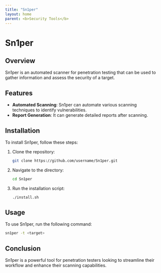 ```yaml
---
title: "Sn1per"
layout: home
parent: <b>Security Tools</b>
---
```


# Sn1per

## Overview

Sn1per is an automated scanner for penetration testing that can be used to gather information and assess the security of a target.

## Features

- **Automated Scanning**: Sn1per can automate various scanning techniques to identify vulnerabilities.
- **Report Generation**: It can generate detailed reports after scanning.

## Installation

To install Sn1per, follow these steps:

1. Clone the repository:
   ```bash
   git clone https://github.com/username/Sn1per.git
   ```
2. Navigate to the directory:
   ```bash
   cd Sn1per
   ```
3. Run the installation script:
   ```bash
   ./install.sh
   ```

## Usage

To use Sn1per, run the following command:
```bash
sn1per -t <target>
```

## Conclusion

Sn1per is a powerful tool for penetration testers looking to streamline their workflow and enhance their scanning capabilities.
